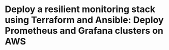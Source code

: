 # Deploy a resilient monitoring stack using Terraform and Ansible: Deploy Prometheus and Grafana clusters on AWS  
